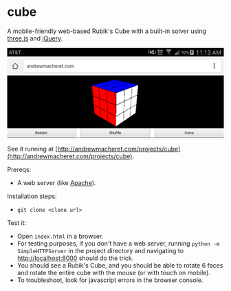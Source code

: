 # cube
A mobile-friendly web-based Rubik's Cube with a built-in solver using [three.js](http://threejs.org/) and [jQuery](https://jquery.com/).

![Cube image](cube2.png?raw=true "Cube image")

See it running at [http://andrewmacheret.com/projects/cube](http://andrewmacheret.com/projects/cube).

Prereqs:
* A web server (like [Apache](https://httpd.apache.org/)).

Installation steps:
* `git clone <clone url>`

Test it:
* Open `index.html` in a browser.
 * For testing purposes, if you don't have a web server, running `python -m SimpleHTTPServer` in the project directory and navigating to [http://localhost:8000](http://localhost:8000) should do the trick.
* You should see a Rubik's Cube, and you should be able to rotate 6 faces and rotate the entire cube with the mouse (or with touch on mobile).
* To troubleshoot, look for javascript errors in the browser console.
